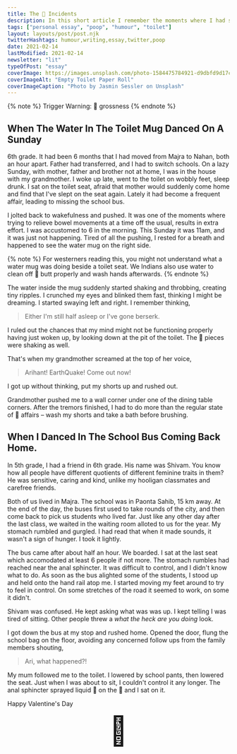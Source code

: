 ```yaml
---
title: The 💩 Incidents
description: In this short article I remember the moments where I had strange encounters with my 💩.
tags: ["personal essay", "poop", "humour", "toilet"]
layout: layouts/post/post.njk
twitterHashtags: humour,writing,essay,twitter,poop
date: 2021-02-14
lastModified: 2021-02-14
newsletter: "lit"
typeOfPost: "essay"
coverImage: https://images.unsplash.com/photo-1584475784921-d9dbfd9d17ca?ixid=MXwxMjA3fDB8MHxwaG90by1wYWdlfHx8fGVufDB8fHw%3D&ixlib=rb-1.2.1&auto=format&fit=crop&w=1500&q=80
coverImageAlt: "Empty Toilet Paper Roll"
coverImageCaption: "Photo by Jasmin Sessler on Unsplash"
---
```


{% note %}
Trigger Warning: 💩 grossness
{% endnote %}

## When The Water In The Toilet Mug Danced On A Sunday

6th grade. It had been 6 months that I had moved from Majra to Nahan, both an hour apart. Father had transferred, and I had to switch schools. On a lazy Sunday, with mother, father and brother not at home, I was in the house with my grandmother. I woke up late, went to the toilet on wobbly feet, sleep drunk. I sat on the toilet seat, afraid that mother would suddenly come home and find that I've slept on the seat again. Lately it had become a frequent affair, leading to missing the school bus.

I jolted back to wakefulness and pushed. It was one of the moments where trying to relieve bowel movements at a time off the usual, results in extra effort. I was accustomed to 6 in the morning. This Sunday it was 11am, and it was just not happening. Tired of all the pushing, I rested for a breath and happened to see the water mug on the right side.

{% note %}
For westerners reading this, you might not understand what a water mug was doing beside a toilet seat. We Indians also use water to clean off 💩 butt properly and wash hands afterwards.
{% endnote %}

The water inside the mug suddenly started shaking and throbbing, creating tiny ripples. I crunched my eyes and blinked them fast, thinking I might be dreaming. I started swaying left and right. I remember thinking,

> Either I'm still half asleep or I've gone berserk.

I ruled out the chances that my mind might not be functioning properly having just woken up, by looking down at the pit of the toilet. The 💩 pieces were shaking as well.

That's when my grandmother screamed at the top of her voice,

> Arihant! EarthQuake! Come out now!

I got up without thinking, put my shorts up and rushed out.

Grandmother pushed me to a wall corner under one of the dining table corners. After the tremors finished, I had to do more than the regular state of 🚽 affairs – wash my shorts and take a bath before brushing.

## When I Danced In The School Bus Coming Back Home.

In 5th grade, I had a friend in  6th grade. His name was Shivam. You know how all people have different quotients of different feminine traits in them? He was sensitive, caring and kind, unlike my hooligan classmates and carefree friends.

Both of us lived in Majra. The school was in Paonta Sahib, 15 km away. At the end of the day, the buses first used to take rounds of the city, and then come back to pick us students who lived far. Just like any other day after the last class, we waited in the waiting room alloted to us for the year. My stomach rumbled and gurgled. I had read that when it made sounds, it wasn't a sign of hunger. I took it lightly.

The bus came after about half an hour. We boarded. I sat at the last seat which accomodated at least 6 people if not more. The stomach rumbles had reached near the anal sphincter. It was difficult to control, and I didn't know what to do. As soon as the bus alighted some of the students, I stood up and held onto the hand rail atop me. I started moving my feet around to try to feel in control. On some stretches of the road it seemed to work, on some it didn't.

Shivam was confused. He kept asking what was was up. I kept telling I was tired of sitting. Other people threw a _what the heck are you doing_ look.

I got down the bus at my stop and rushed home. Opened the door, flung the school bag on the floor, avoiding any concerned follow ups from the family members shouting,

> Ari, what happened?!

My mum followed me to the toilet. I lowered by school pants, then lowered the seat. Just when I was about to sit, I couldn't control it any longer. The anal sphincter sprayed liquid 💩 on the 🚽 and I sat on it.

Happy Valentine's Day

<div style="font-size: 4rem; text-align: center;">
  💩
</div>
